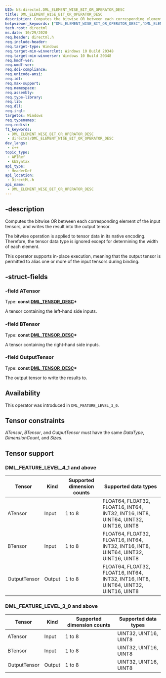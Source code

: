 ```yaml
---
UID: NS:directml.DML_ELEMENT_WISE_BIT_OR_OPERATOR_DESC
title: DML_ELEMENT_WISE_BIT_OR_OPERATOR_DESC
description: Computes the bitwise OR between each corresponding element of the input tensors, and writes the result into the output tensor.
helpviewer_keywords: ["DML_ELEMENT_WISE_BIT_OR_OPERATOR_DESC","DML_ELEMENT_WISE_BIT_OR_OPERATOR_DESC structure","direct3d12.dml_element_wise_bit_or_operator_desc","directml/DML_ELEMENT_WISE_BIT_OR_OPERATOR_DESC"]
tech.root: directml
ms.date: 10/29/2020
req.header: directml.h
req.include-header: 
req.target-type: Windows
req.target-min-winverclnt: Windows 10 Build 20348
req.target-min-winversvr: Windows 10 Build 20348
req.kmdf-ver: 
req.umdf-ver: 
req.ddi-compliance: 
req.unicode-ansi: 
req.idl: 
req.max-support: 
req.namespace: 
req.assembly: 
req.type-library: 
req.lib: 
req.dll: 
req.irql: 
targetos: Windows
req.typenames: 
req.redist: 
f1_keywords:
 - DML_ELEMENT_WISE_BIT_OR_OPERATOR_DESC
 - directml/DML_ELEMENT_WISE_BIT_OR_OPERATOR_DESC
dev_langs:
 - c++
topic_type:
 - APIRef
 - kbSyntax
api_type:
 - HeaderDef
api_location:
 - DirectML.h
api_name:
 - DML_ELEMENT_WISE_BIT_OR_OPERATOR_DESC
---
```


## -description

Computes the bitwise OR between each corresponding element of the input tensors, and writes the result into the output tensor.

The bitwise operation is applied to tensor data in its native encoding. Therefore, the tensor data type is ignored except for determining the width of each element.

This operator supports in-place execution, meaning that the output tensor is permitted to alias one or more of the input tensors during binding.

## -struct-fields

### -field ATensor

Type: **const [DML_TENSOR_DESC](/windows/win32/api/directml/ns-directml-dml_tensor_desc)\***

A tensor containing the left-hand side inputs.

### -field BTensor

Type: **const [DML_TENSOR_DESC](/windows/win32/api/directml/ns-directml-dml_tensor_desc)\***

A tensor containing the right-hand side inputs.

### -field OutputTensor

Type: **const [DML_TENSOR_DESC](/windows/win32/api/directml/ns-directml-dml_tensor_desc)\***

The output tensor to write the results to.

## Availability
This operator was introduced in `DML_FEATURE_LEVEL_3_0`.

## Tensor constraints
*ATensor*, *BTensor*, and *OutputTensor* must have the same *DataType*, *DimensionCount*, and *Sizes*.

## Tensor support

### DML_FEATURE_LEVEL_4_1 and above
| Tensor | Kind | Supported dimension counts | Supported data types |
| ------ | ---- | -------------------------- | -------------------- |
| ATensor | Input | 1 to 8 | FLOAT64, FLOAT32, FLOAT16, INT64, INT32, INT16, INT8, UINT64, UINT32, UINT16, UINT8 |
| BTensor | Input | 1 to 8 | FLOAT64, FLOAT32, FLOAT16, INT64, INT32, INT16, INT8, UINT64, UINT32, UINT16, UINT8 |
| OutputTensor | Output | 1 to 8 | FLOAT64, FLOAT32, FLOAT16, INT64, INT32, INT16, INT8, UINT64, UINT32, UINT16, UINT8 |

### DML_FEATURE_LEVEL_3_0 and above
| Tensor | Kind | Supported dimension counts | Supported data types |
| ------ | ---- | -------------------------- | -------------------- |
| ATensor | Input | 1 to 8 | UINT32, UINT16, UINT8 |
| BTensor | Input | 1 to 8 | UINT32, UINT16, UINT8 |
| OutputTensor | Output | 1 to 8 | UINT32, UINT16, UINT8 |
